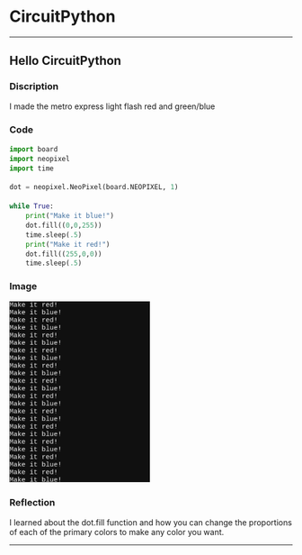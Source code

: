 # CircuitPython


---


## Hello CircuitPython

### Discription

I made the metro express light flash red and green/blue

### Code
```python
import board
import neopixel
import time

dot = neopixel.NeoPixel(board.NEOPIXEL, 1)

while True:
    print("Make it blue!")
    dot.fill((0,0,255))
    time.sleep(.5)
    print("Make it red!")
    dot.fill((255,0,0))
    time.sleep(.5)
```
### Image

<img src="https://github.com/llemarr42/CircuitPython/blob/main/hello%20circuitpython.png?raw=true" width="250">

### Reflection

I learned about the dot.fill function and how you can change the proportions of each of the primary colors to make any color you want.

---
